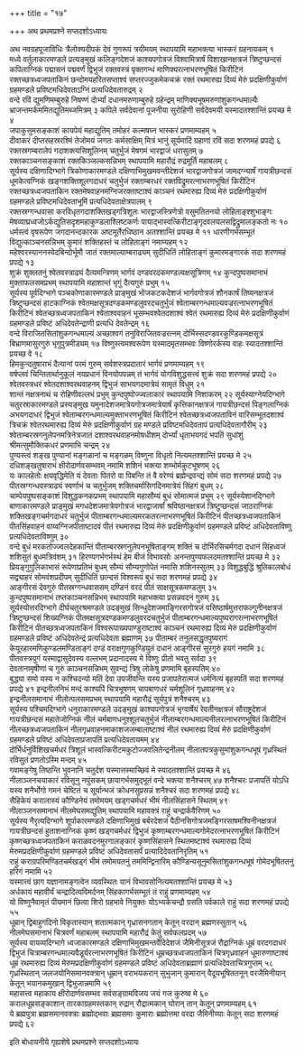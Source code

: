 +++
title = "१७"

+++
अथ प्रथमप्रश्ने सप्तदशोऽध्यायः

अथ
नवग्रहपूजाविधिः त्रैलोक्यदीपकं देवं गुणरूपं त्रयीमयम् स्थापयामि
महाभक्त्या भास्करं ग्रहनायकम् १  
मध्ये वर्तुलाकारमण्डले प्रत्यङ्मुखं
कलिङ्गदेशजं काश्यपगोत्रजं विश्वामित्रार्षं विशाखानक्षत्रजं
त्रिष्टुप्छन्दसं कपिलाग्निकं पद्मासनं पद्मवर्णं द्विभुजं
रक्तवस्त्रं पृक्तगन्धं माणिक्यरत्नाभरणभूषितं किरीटिनं
रक्तच्छत्रध्वजपताकिनं
छन्दोमयहरितसप्ताश्वं सप्तरज्जुकमेकचक्रं रक्तं
रथमारुह्य दिव्यं मेरुं प्रदक्षिणीकुर्वाणं ग्रहमण्डले
प्रविष्टमधिदेवताऽग्निं
प्रत्यधिदेवतारुद्रम् २  
वन्दे रविं
द्युमणिमम्बुरुहे निषण्णं दोर्भ्यां दधानमरुणाम्बुरुहे ग्रहेन्द्रम्
माणिक्यभूषमरुणांशुकगन्धमाल्यैः भ्राजन्तमर्कममितद्युतिमब्जमित्रम् ३
कपिले सर्वदेवानां पूजनीया सुरोहिणी सर्वदेवमयी यस्मादतश्शान्तिं
प्रयच्छ मे ४  
जपाकुसुमसङ्काशं कायपेयं महाद्युतिम् तमोहरं कल्मषघ्न
भास्करं प्रणमाम्यहम् ५  
दीवाकरं दीप्तसहस्ररश्मिं तेजोमयं जगतः
कर्मसाक्षिम् मित्रं भानुं सूर्यमादिं ग्रहाणां रविं सदा शरणमहं
प्रपद्ये ६  
रक्तस्रगम्बरालेपं गदाशक्त्यसिशूलिनम् चतुर्भुजं
मेषगमं भारद्वाजं धरासुतम् ७  
रक्तकाञ्चनसङ्काशं रक्तकिञ्जल्कसन्निभम्
स्थापयामि महारौद्रं रुद्रमूर्तिं महाबलम् ८  
सूर्यस्य
दक्षिणादिग्भागे त्रिकोणाकारमण्डले
दक्षिणाभिमुखमवन्तीदेशजं भारद्वाजगोत्रजं
जामदग्न्यार्षं गायत्रीछन्दसं धूमकेत्वग्निकं
खङ्गशक्तिशूलगदाधरं चतुर्भुजं रक्ताम्बरधरं
रक्तविद्रुमरत्नाभरणभूषितं किरीटिनं रक्तच्छत्रध्वजपताकिन
रक्तमेषवाहनमग्निजरक्ताष्टाश्वं काञ्चनं रथमारुह्य
दिव्यं मेरुं प्रदक्षिणीकुर्वाणं ग्रहमण्डले प्रविष्टमधिदेवताभूमिं
प्रत्यधिदेवताक्षेत्रपालम् ९  
रक्तस्रग्गन्धवासा
करविधृतगदाशक्तिखड्गत्रिशूलः
भारद्वाजस्त्रिणेत्रो वसुमतितनयो
लोहिताङ्श्शुभाङ्गः
मेषव्याघ्रध्वजोऽर्कद्युतिसदृशमहाकुण्डलाश्लिष्टकर्णः
पायाद्भास्वत्किरीटाङ्गृदवलयलसद्विद्रुमालङ्कतो नः १०  
धर्मस्त्वं वृषरूपेण
जगदानन्दकारक अष्टमूर्तेरधिष्ठान अतश्शान्तिं प्रयच्छ मे ११
धारणीगर्भसम्भूतं विद्युत्काञ्चनसन्निभम् कुमारं
शक्तिहस्तं च लोहिताङ्गं नमाम्यहम् १२  
महेश्वरस्याननस्वेदबिन्दोर्भूमौ जातं
रक्तमाल्याम्बराढ्यम् सुदीधितिं लोहिताङ्गं कुमारमङ्गारकं सदा शरणमहं
प्रपद्ये १३  
शुक्रं शुक्लतनुं श्वेतवस्त्राढ्यं
दैत्यमन्त्रिणम् भार्गवं
दण्डवरदकमण्डल्वक्षसूत्रिणम् १४
कुन्दपुष्पसमानाभं मुक्ताफलसमप्रभम् स्थापयामि महाशान्तं भृगुं
दैत्यगुरुं प्रभुम् १५  
सूर्यस्य पूर्वदिग्भागे पञ्चकोणाकारमण्डले
प्राङ्मुखं भोजकटकदेशजं भार्गवगोत्रजं शौनकार्षं तिष्यनक्षत्रजं
त्रिष्टुप्छन्दसं हाटकाग्निकं
श्वेतमक्षसूत्रदण्डकमण्डलुवरदचतुर्भुजं
श्वेताम्बरगन्धमाल्यवज्ररत्नाभरणभूषितं किरीटिनं श्वेतच्छत्रध्वजपताकिनं
श्वेताश्ववाहनं भूसम्भवश्वेतदशाश्वं श्वेतं रथमारुह्य दिव्यं मेरुं
प्रदक्षिणीकुर्वाणं ग्रहमण्डले प्रविष्टं अधिदेवतेन्द्राणी
प्रत्यधि देवतेन्द्रम् १६  
वन्दे विराजितसितांशुकगन्धमाल्यं
अच्छाश्वगं तनुविराजितवज्ररत्नम् दोर्भिस्सदण्डवरकुण्डिकमक्षसूत्रं
बिभ्राणमासुरगुरुं भृगुपुत्रमीड्यम् १७
विष्णुस्त्वमश्वरूपेण
यस्मादमृतसम्भवः विष्णोरर्कस्य वाहः
स्यादतश्शान्तिं प्रयच्छ वे १८  
हिमकुन्दतुषाराभं
दैत्यानां परमं गुरुम् सर्वशस्त्रप्रदातारं भार्गवं
प्रणमाम्यहम् १९  
वर्षप्लवं चिन्तितार्थानुकूलं
नयप्रधानं विनयोपपन्नम् तं भार्गवं योगविशुद्धसत्त्वं शुक्रं
सदा शरणमहं प्रपद्ये २०  
श्वेतवस्त्रधरं श्वेतदशाश्वरथवाहनम् द्विभुजं
साभयगदमात्रेयं सामृतं विधुम् २१  
शान्तं नक्षत्रनाथं च रोहिणीवल्लभं
प्रभुम् कुन्दपुष्पोज्ज्वलाकारं स्थापयामि निशाकरम् २२
सूर्यस्याग्नेयदिग्भागे चतुरस्राकारमण्डले
प्रस्यङ्मुख यमुनादेशजमात्रेयगोत्रजमात्रेयार्षं
कृत्तिकानक्षत्रजं गायत्रीछन्दसं
पिङ्गलाग्निकं अभयगदाधरं द्विभुजं
श्वेताम्बरगन्धमाल्यमुक्ताभरणभूषितं
किरीटिनं श्वेतच्छत्रध्वजपताविनं वारिसम्भूतदशाश्वं त्रिचक्रं
श्वेतरथमारुह्य दिव्यं मेरुं प्रदक्षिणीकुर्वाणं
ग्रह मण्डले प्रविष्टमधिदेवतापं प्रत्यधिदेवतागौरीम् २३
श्वेताम्बरस्रगनुलेपनमत्रिनेत्रजातं दशाश्वरथवाहनमोषधीशम् दोर्भ्यां धृताभयगदं भपतिं सुधांशुं
श्रीमत्सुमौक्तिकधरं प्रणमाभि चन्द्रम् २४  
पुण्यस्त्वं शङ्ख
पुण्यानां मङ्गळानां च मङ्गळम् विष्णुना विधृतो नित्यमतश्शान्तिं
प्रयच्छ मे २५  
दधिशङ्खतुषाराभं क्षीरोदार्णवसम्भवम् नमामि शशिनं
भक्त्या शम्भोर्मकुटभूषणम् २६  
यः कालहेतोः क्षयवृद्धिमेति यं देवताः
पितरो वा पिबन्ति तं वै वरेण्यं ब्रह्मेन्द्रवन्द्यं सोमं सदा शरणमहं
प्रपद्ये २७  
पीतस्रग्गन्धवस्त्राढ्यं स्वर्णाभं च चतुर्भुजम्
शक्तिचर्मासिगदिनमात्रेयं सिंहगं बुधम् २८  
चाम्पेयपुष्पसङ्काशं
विशुद्धकनकप्रभम् स्थापयामि महासौम्यं बुधं सोमात्मजं प्रभुम् २९
सूर्यस्येशानदिग्भागे बाणाकारमण्डले प्राङ्मुखं
मगधदेशजमात्रेयगोत्रजं भारद्वाजार्षां श्रविष्ठानक्षत्रजं
त्रिष्टुप्छन्दसं जाठराग्निकं शक्तिखङ्गचर्मगदाधरं चतुर्भुजं
पीताम्बरगन्धमाल्यमरकतरत्नाभरणभूषितं किरीटिनं
पीतच्छत्रध्वजपताकिनं पीतसिंहवाहनं वाय्वग्निजपीताष्टादवं पीतं
रथमारुह्य दिव्यं मेरुं प्रदक्षिणीकुर्वाणं ग्रहमण्डले प्रविष्टं
अधिदेवताविष्णु प्रत्यधिदेवताविष्णुम् ३०  
वन्दे बुधं
मरकतोज्ज्वलदेहकान्तिं
पीताम्बरस्रगनुलेपनभूषिताङ्गम्
शक्तिं च दोर्भिरसिचर्मगदा दधानं सिंहध्वजं शशिसुतं बुधमत्रिवंशम् ३१
हिरण्यगर्भगर्भस्थं हेम बीजं विभावसोः
अनन्तपुण्यफलदमतश्शान्तिं
प्रयच्छ मे ३२  
प्रियङ्गुगुलिकाभासं रूपेणाप्रतिभं बुधम् सौम्यं
सौम्यगुणोपेतं नमासि शशिनस्सुतम् ३३
विशुद्धबुद्धिं श्रुतिकालबोधं सद्व्याहरं
सोमवंशप्रदीपम् सुदीधितिं छान्दसं विश्वरूपं बुधं सदा शरणमहं
प्रपद्ये ३४  
आङ्गीरसं देवगुरुं पीतस्रग्गन्धवाससम् दण्डिनं वरदं
पीतं साक्षसूत्रकमण्डलुम् ३५  
कुन्दपुष्पसमानाभं तप्तकाञ्चनसन्निभम्
स्थापयामि महाभक्त्या प्रसन्नवदनं गुरुम् ३६  
सूर्यस्योत्तरदिग्भागे
दीर्घचतुरश्रमण्डले उदङ्मुखं सिन्धुदेशजमाङ्गिरसगोत्रजं
वसिष्ठार्षमुत्तराफल्गुनीनक्षत्रजं त्रिष्टुप्छन्दसं
शिख्यग्निकं पीतमक्षसूत्रदण्डकमण्डलुवरदचतुर्भुजं
पीताम्बरगन्धमाल्यपुष्यरागरत्नाभरणभूषितं
किरीटिनं पीतच्छत्रध्वजपताकिनं विश्वरूपाख्यपाण्डुराष्टाश्वं काञ्चनं
रथमारुह्य दिव्यं मेरुं प्रदक्षिणीकुर्वाणं ग्रहमण्डले
प्रविष्टं अधिदेवतेन्द्रं प्रत्यधिदेवता ब्रह्माणम् ३७
पीताम्बरं तनुलसद्धृतपुष्यरागं
केयूरहारमणिकुण्डलमण्डिताङ्गं
दण्डं वराक्षगुणकुण्डियुतं दधानं आङ्गीरसं सुरगुरुं हयगं नमामि ३८
पीतवस्त्रयुगं यस्माद्वासुदेवस्य वल्लभम् प्रदानादस्य मे
विष्णुः प्रीतो भवतु सर्वदा ३९  
देवतानामृषीणां च गुरुं काञ्चनसन्निभम्
सुवन्द्यं त्रिषु लोकेषु प्रणमामि बृहस्पतिम् ४०  
बुद्ध्या समो
यस्य न कश्चिदन्यो मतिं देवा उपजीवन्ति यस्य प्रजापतेरात्मजं
धर्मनित्यं बृहस्पतिं सदा शरणमहं प्रपद्ये ४१
इन्द्रनीलनिभं मन्दं काश्यपिं चित्रभूषणम्
चापबाणधरं चर्मशूलिनं गृध्रवाहनम् ४२  
इन्द्रनीलसमानाभं
नीलोत्पलसमप्रभम् स्थापयामि महारौद्रं सूर्यपुत्रं
शनैश्चरम् ४३  
सूर्यस्य पश्चिमदिग्भागे धनुराकारमण्डले
उदङ्मुखं काश्यपगोत्रजं भृग्वार्षेयं रेवतीनक्षत्रजं
सौराष्ट्रदेशजं गायत्रीछन्दसं महातेजोग्निकं नीलं
चर्मबाणधनुश्शूलचतुर्भुजं नीलाम्बरगन्धमाल्यनीलरत्नाभरणभूषितं किरीटिनं
नीलच्छत्रध्वजपताकिनं नीलगृध्रवाहनमाकाशजजम्बालाष्टाश्वं नीलं रथमारुह्य
दिव्यं मेरुं प्रदक्षिणीकुर्वाणं ग्रहमण्डले प्रविष्टं अधिदेवताप्रजापतिं
प्रत्यधिदेवतायमम् ४४  
दोर्भिर्धनुर्विशिखचर्मधरं त्रिशूलं
भास्वत्किरीटमकुटोज्जवलितेन्द्रनीलम्
नीलातपत्रकुसुमांशुकगन्धभूषं गृध्रस्थितं
रविसुतं प्रणतोऽस्मि मन्दम् ४५  
गवामङ्गेषु तिष्ठन्ति भुवनानि चतुर्दश
यस्मात्तस्माच्छिवं मे स्यादतश्शान्तिं प्रयच्छ मे ४६  
नीलाञ्जनचयाकारं
रविसूनु नपुंसकम् छायागर्भसमुद्भूतं वन्दे भक्त्या शनैश्चरम् ४७
शनैश्चरः प्रजापतिं योऽधि यस्य शनैर्भोगो गमनं चेष्टितं च सूर्यान्भजं
क्रोधनसुप्रसन्नं शनैश्चरं सदा शरणमहं प्रपद्ये ४८  
सैहिकेयं
करालास्यं कौण्डिनेयं तमोमयम् खड्गचर्मधरं भीमं
नीलसिंहासने स्थितम् ४९  
नीलाञ्जनसमानाभं
नीलमेघसमद्युतिम् स्थापयामि महावक्त्रं
राहुं चन्द्रार्कवैरिणम् ५०  
सूर्यस्य नैरृत्यदिग्भागे
शूर्पाकारमण्डले दक्षिणाभिमुखं बर्बरदेशजं
पैठीनसिगोत्रजमङ्गिरसाषमश्विनीनक्षत्रजं गायत्रीछन्दसं हुताशनाग्निकं
कृष्णं खड्गचर्मधरं द्विभुजं कृष्णाम्बरगन्धमाल्यगोमेदरत्नाभरणभूषितं
किरीटिनं कृष्णच्छत्रध्वजपताकिनं कराळवदनमुरगालङ्कारं
कृष्णसिंहासने स्थितमष्टाश्वं रथमारुह्य दिव्यं
मेरुमप्रदक्षिणीकुर्वाणं ग्रहमण्डले प्रविष्टं अधिदेवतासर्पं
प्रत्यादिदेवतानिरृतिम् ५१  
राहुं कराग्रपरिमण्डितचर्मखड्गं भीमं
तमोमयतनुं तममिन्द्विनारिम् कौण्डिन्यसूनुमसितांशुकगन्धभूषं
गोमेदभूषिततनुं हरिगं नमामि ५२  
यस्मात्त्वं छाग यज्ञानामङ्गत्वेन
व्यवस्थितः यानं विभावसोनित्यमतश्शान्तिं प्रयच्छ मे ५३  
अर्धकायं महावीर्यं
चन्द्रादित्यविमर्दनम् सिंहकागर्भसम्भूतं तं राहुं प्रणमाम्यहम् ५४  
यो
विष्णुनैवामृतं पीयमानं छित्वा शिरो ग्रहभावे नियुक्तः
योऽभ्यर्कचन्द्रौ ग्रसति पर्वकाले राहुं सदा शरणमहं
प्रपद्ये ५५  
धूम्रान् द्विबाहुगदिनो विकृतास्यान् शतात्मकान्
गृध्रासनगतान् केतून् वरदान् ब्रह्मणस्सुतान् ५६  
नीलमेघसमानाभं चित्रवर्णं
महाबलम् स्थापयामि महारौद्रं केतुं सर्वफलप्रदम् ५७  
सूर्यस्य
वायव्यदिग्भागे ध्वजाकारमण्डले
दक्षिणाभिमुखमन्तर्वेदिदेशजं जैमिनीसूत्रजं रौद्राग्निकं धूम्रं वरदगदाधरं द्विभुजं
चित्राम्बरगन्धमाल्यवैडूर्यरत्नाभरणभूषितं
किरीटिनं धूम्रच्छत्रध्वजपताकिनं चित्रगृध्रवाहनं धूमारुणाष्टाश्वं धूम्रं
रथमारुह्य दिव्यं मेरुमप्रदक्षिणीकुर्वाणं ग्रहमण्डले प्रविष्टं अधिदेवताब्रह्माणं प्रत्यधिदेवताचित्रगुप्तम् ५८  
गृध्रस्थितान्
जलजयोनिसमानवक्त्रान् धूम्रान् वराभयकरान्
सुभुजान् कुमारान् वैदूयभूषिततनून् वरजैमिनीयान् केतून् भयानकमुखान्
द्विभुजान्नमामि ५९  
महासत्त्व महाकाय क्षीरोदार्णवसम्भव
सर्वसङ्ग्रामविजय जयं गज कुरुष्व मे ६०  
करालधूम्रसङ्काशान्
तारकाग्रहमस्तकान् रुद्रान् रौद्रात्मकान् घोरान् तान् केतून्
प्रणमाम्यहम् ६१  
ये ब्रह्मपुत्रा ब्रह्मसमानवक्त्राः ब्रह्मोद्भवाः
ब्रह्मसमाः कुमाराः ब्रह्मोत्तमा वरदा जैमिनीय्याः केतून् सदा
शरणमहं प्रपद्ये ६२  

इति बोधायनीये गृह्यशेषे प्रथमप्रश्ने सप्तदशोऽध्यायः
